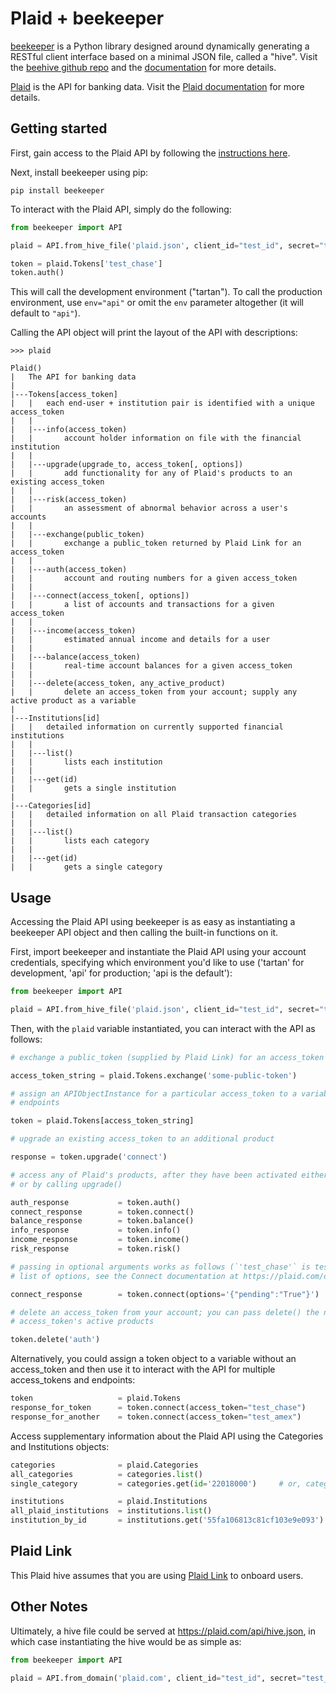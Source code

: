 # Plaid + beekeeper

[beekeeper](https://github.com/haikuginger/beekeeper) is a Python library designed around dynamically generating a RESTful client interface based on a minimal JSON file, called a "hive".  Visit the [beehive github repo](https://github.com/haikuginger/beekeeper) and the [documentation](https://beekeeper.readthedocs.org/en/latest/) for more details.

[Plaid](https://plaid.com/) is the API for banking data.  Visit the [Plaid documentation](https://www.plaid.com/docs/) for more details.

## Getting started

First, gain access to the Plaid API by following the [instructions here](https://www.plaid.com/docs/#gaining-access).

Next, install beekeeper using pip:

```
pip install beekeeper
```

To interact with the Plaid API, simply do the following:

```python
from beekeeper import API

plaid = API.from_hive_file('plaid.json', client_id="test_id", secret="test_secret", env="tartan")

token = plaid.Tokens['test_chase']
token.auth()

```

This will call the development environment ("tartan").  To call the production environment, use `env="api"` or omit the `env` parameter altogether (it will default to `"api"`).

Calling the API object will print the layout of the API with descriptions:

```
>>> plaid

Plaid()
|   The API for banking data
|
|---Tokens[access_token]
|   |   each end-user + institution pair is identified with a unique access_token
|   |
|   |---info(access_token)
|   |       account holder information on file with the financial institution
|   |
|   |---upgrade(upgrade_to, access_token[, options])
|   |       add functionality for any of Plaid's products to an existing access_token
|   |
|   |---risk(access_token)
|   |       an assessment of abnormal behavior across a user's accounts
|   |
|   |---exchange(public_token)
|   |       exchange a public_token returned by Plaid Link for an access_token
|   |
|   |---auth(access_token)
|   |       account and routing numbers for a given access_token
|   |
|   |---connect(access_token[, options])
|   |       a list of accounts and transactions for a given access_token
|   |
|   |---income(access_token)
|   |       estimated annual income and details for a user
|   |
|   |---balance(access_token)
|   |       real-time account balances for a given access_token
|   |
|   |---delete(access_token, any_active_product)
|   |       delete an access_token from your account; supply any active product as a variable
|
|---Institutions[id]
|   |   detailed information on currently supported financial institutions
|   |
|   |---list()
|   |       lists each institution
|   |
|   |---get(id)
|   |       gets a single institution
|
|---Categories[id]
|   |   detailed information on all Plaid transaction categories
|   |
|   |---list()
|   |       lists each category
|   |
|   |---get(id)
|   |       gets a single category

```

## Usage

Accessing the Plaid API using beekeeper is as easy as instantiating a beekeeper API object and then calling the built-in functions on it.

First, import beekeeper and instantiate the Plaid API using your account credentials, specifying which environment you'd like to use ('tartan' for development, 'api' for production; 'api is the default'):

```python
from beekeeper import API

plaid = API.from_hive_file('plaid.json', client_id="test_id", secret="test_secret", env="tartan")
```

Then, with the `plaid` variable instantiated, you can interact with the API as follows:

```python
# exchange a public_token (supplied by Plaid Link) for an access_token

access_token_string = plaid.Tokens.exchange('some-public-token')

# assign an APIObjectInstance for a particular access_token to a variable to easily call multiple 
# endpoints

token = plaid.Tokens[access_token_string]

# upgrade an existing access_token to an additional product

response = token.upgrade('connect')

# access any of Plaid's products, after they have been activated either during the Link process
# or by calling upgrade()

auth_response 			= token.auth()
connect_response 		= token.connect()
balance_response 		= token.balance()
info_response 			= token.info()
income_response 		= token.income()
risk_response 			= token.risk()

# passing in optional arguments works as follows (`'test_chase'` is test access_token; for a full 
# list of options, see the Connect documentation at https://plaid.com/docs/#retrieve-transactions

connect_response 		= token.connect(options='{"pending":"True"}')

# delete an access_token from your account; you can pass delete() the name of any of the 
# access_token's active products

token.delete('auth')
```

Alternatively, you could assign a token object to a variable without an access_token and then use it to interact with the API for multiple access_tokens and endpoints:

```python
token 					= plaid.Tokens
response_for_token		= token.connect(access_token="test_chase")
response_for_another	= token.connect(access_token="test_amex")
```

Access supplementary information about the Plaid API using the Categories and Institutions objects:

```python
categories 				= plaid.Categories
all_categories			= categories.list()
single_category			= categories.get(id='22018000')		# or, categories['22018000'].get()

institutions 			= plaid.Institutions
all_plaid_institutions	= institutions.list()
institution_by_id		= institutions.get('55fa106813c81cf103e9e093')

```


## Plaid Link

This Plaid hive assumes that you are using [Plaid Link](https://plaid.com/docs/link/) to onboard users.


## Other Notes

Ultimately, a hive file could be served at https://plaid.com/api/hive.json, in which case instantiating the hive would be as simple as:

```python
from beekeeper import API

plaid = API.from_domain('plaid.com', client_id="test_id", secret="test_secret")
```
